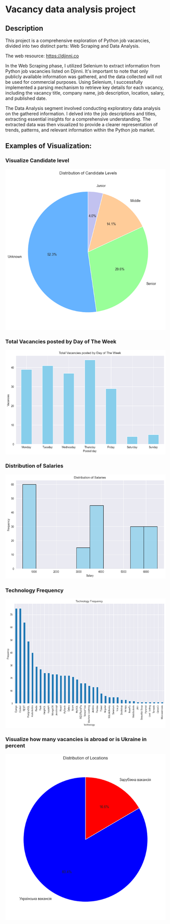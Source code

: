 # Vacancy data analysis project

## Description

This project is a comprehensive exploration of Python job vacancies, divided into two distinct parts: Web Scraping and Data Analysis.

The web resource: https://djinni.co 

In the Web Scraping phase, I utilized Selenium to extract information from Python job vacancies listed on Djinni. It's important to note that only publicly available information was gathered, and the data collected will not be used for commercial purposes. Using Selenium, I successfully implemented a parsing mechanism to retrieve key details for each vacancy, including the vacancy title, company name, job description, location, salary, and published date.

The Data Analysis segment involved conducting exploratory data analysis on the gathered information. I delved into the job descriptions and titles, extracting essential insights for a comprehensive understanding. The extracted data was then visualized to provide a clearer representation of trends, patterns, and relevant information within the Python job market.

## Examples of Visualization:

### Visualize Candidate level

![distribution_of_candidate_level.png](imgs%2Fdistribution_of_candidate_level.png)

### Total Vacancies posted by Day of The Week

![total_vacancies_posted_by_day_of_the_week.png](imgs%2Ftotal_vacancies_posted_by_day_of_the_week.png)

### Distribution of Salaries

![distribution_of_salaries.png](imgs%2Fdistribution_of_salaries.png)

### Technology Frequency

![technology_frequency.png](imgs%2Ftechnology_frequency.png)

### Visualize how many vacancies is abroad or is Ukraine in percent

![distribution_of_locations.png](imgs%2Fdistribution_of_locations.png)
